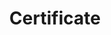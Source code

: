 ---
# An instance of the Experience widget.
# Documentation: https://docs.hugoblox.com/page-builder/
widget: experience

# This file represents a page section.
headless: true

# Order that this section appears on the page.
weight: 40

title: Certificate
subtitle:

# Date format for experience
#   Refer to https://docs.hugoblox.com/customization/#date-format
date_format: Jan 2006

# Experiences.
#   Add/remove as many `experience` items below as you like.
#   Required fields are `title`, `company`, and `date_start`.
#   Leave `date_end` empty if it's your current employer.
#   Begin multi-line descriptions with YAML's `|2-` multi-line prefix.
experience:
  - title: Network Manager (Level 2)
    company: ICQA
    company_url: 'https://www.icqa.or.kr/cn/'
    company_logo: ICQA
    location: ''
    date_start: '2023-12-01'
    date_end: ''
    description: ''

  - title: Cisco Certified Network Associate (CCNA)
    company: Cisco
    company_url: 'https://www.cisco.com/'
    company_logo: Cisco
    location: ''
    date_start: '2024-01-01'
    date_end: ''
    description: |2-
      [See certificate](https://www.credly.com/badges/8a8dfd73-61b1-49df-9015-3963724069ce/linked_in_profile)

  - title: AWS Certified Solutions Architect – Associate (SAA)
    company: Amazon Web Services (AWS)
    company_url: 'https://aws.amazon.com/'
    company_logo: aws
    location: ''
    date_start: '2024-09-01'
    date_end: ''
    description: |2-
      [See certificate](https://www.credly.com/badges/c3d3fbb6-f29c-4aa8-8333-1b526c9831c4/linked_in_profile)

design:
  columns: '1'
---